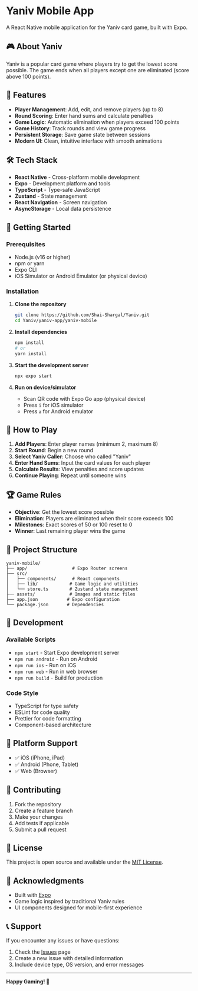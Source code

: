 # Yaniv Mobile App

A React Native mobile application for the Yaniv card game, built with Expo.

## 🎮 About Yaniv

Yaniv is a popular card game where players try to get the lowest score possible. The game ends when all players except one are eliminated (score above 100 points).

## 🚀 Features

- **Player Management**: Add, edit, and remove players (up to 8)
- **Round Scoring**: Enter hand sums and calculate penalties
- **Game Logic**: Automatic elimination when players exceed 100 points
- **Game History**: Track rounds and view game progress
- **Persistent Storage**: Save game state between sessions
- **Modern UI**: Clean, intuitive interface with smooth animations

## 🛠️ Tech Stack

- **React Native** - Cross-platform mobile development
- **Expo** - Development platform and tools
- **TypeScript** - Type-safe JavaScript
- **Zustand** - State management
- **React Navigation** - Screen navigation
- **AsyncStorage** - Local data persistence

## 📱 Getting Started

### Prerequisites

- Node.js (v16 or higher)
- npm or yarn
- Expo CLI
- iOS Simulator or Android Emulator (or physical device)

### Installation

1. **Clone the repository**
   ```bash
   git clone https://github.com/Shai-Shargal/Yaniv.git
   cd Yaniv/yaniv-app/yaniv-mobile
   ```

2. **Install dependencies**
   ```bash
   npm install
   # or
   yarn install
   ```

3. **Start the development server**
   ```bash
   npx expo start
   ```

4. **Run on device/simulator**
   - Scan QR code with Expo Go app (physical device)
   - Press `i` for iOS simulator
   - Press `a` for Android emulator

## 🎯 How to Play

1. **Add Players**: Enter player names (minimum 2, maximum 8)
2. **Start Round**: Begin a new round
3. **Select Yaniv Caller**: Choose who called "Yaniv"
4. **Enter Hand Sums**: Input the card values for each player
5. **Calculate Results**: View penalties and score updates
6. **Continue Playing**: Repeat until someone wins

## 🏆 Game Rules

- **Objective**: Get the lowest score possible
- **Elimination**: Players are eliminated when their score exceeds 100
- **Milestones**: Exact scores of 50 or 100 reset to 0
- **Winner**: Last remaining player wins the game

## 📁 Project Structure

```
yaniv-mobile/
├── app/                 # Expo Router screens
├── src/
│   ├── components/      # React components
│   ├── lib/            # Game logic and utilities
│   └── store.ts        # Zustand state management
├── assets/             # Images and static files
├── app.json           # Expo configuration
└── package.json       # Dependencies
```

## 🔧 Development

### Available Scripts

- `npm start` - Start Expo development server
- `npm run android` - Run on Android
- `npm run ios` - Run on iOS
- `npm run web` - Run in web browser
- `npm run build` - Build for production

### Code Style

- TypeScript for type safety
- ESLint for code quality
- Prettier for code formatting
- Component-based architecture

## 📱 Platform Support

- ✅ iOS (iPhone, iPad)
- ✅ Android (Phone, Tablet)
- ✅ Web (Browser)

## 🤝 Contributing

1. Fork the repository
2. Create a feature branch
3. Make your changes
4. Add tests if applicable
5. Submit a pull request

## 📄 License

This project is open source and available under the [MIT License](LICENSE).

## 🙏 Acknowledgments

- Built with [Expo](https://expo.dev/)
- Game logic inspired by traditional Yaniv rules
- UI components designed for mobile-first experience

## 📞 Support

If you encounter any issues or have questions:

1. Check the [Issues](https://github.com/Shai-Shargal/Yaniv/issues) page
2. Create a new issue with detailed information
3. Include device type, OS version, and error messages

---

**Happy Gaming! 🎉**
